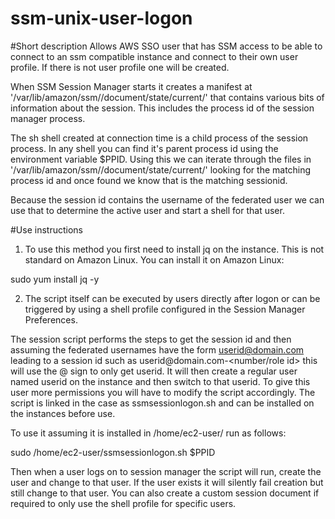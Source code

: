 # ssm-unix-user-logon
#Short description
Allows AWS SSO user that has SSM access to be able to connect to an ssm compatible instance and connect to their own user profile. If there is not user profile one will be created.

When SSM Session Manager starts it creates a manifest at '/var/lib/amazon/ssm/<instanceid>/document/state/current/<sessionid>' that contains various bits of information about the session. This includes the process id of the session manager process.

The sh shell created at connection time is a child process of the session process. In any shell you can find it's parent process id using the environment variable $PPID. Using this we can iterate through the files in  '/var/lib/amazon/ssm/<instanceid>/document/state/current/' looking for the matching process id  and once found we know that is the matching sessionid.

Because the session id contains the username of the federated user we can use that to determine the active user and start a shell for that user.


#Use instructions
1. To use this method you first need to install jq on the instance. This is not standard on Amazon Linux. You can install it on Amazon Linux:

sudo yum install jq -y

2. The script itself can be executed by users directly after logon or can be triggered by using a shell profile configured in the Session Manager Preferences.

The session script performs the steps to get the session id and then assuming the federated usernames have the form userid@domain.com  leading to a session id such as userid@domain.com-<number/role id> this will use the @ sign to only get userid. It will then create a regular user named userid on the instance and then switch to that userid. To give this user more permissions you will have to modify the script accordingly. The script is linked in the case as ssmsessionlogon.sh and can be installed on the instances before use.

To use it assuming it is installed in /home/ec2-user/ run as follows:

sudo /home/ec2-user/ssmsessionlogon.sh $PPID

Then when a user logs on to session manager the script will run, create the user and change to that user. If the user exists it will silently fail creation but still change to that user. You can also create a custom session document if required to only use the shell profile for specific users.
